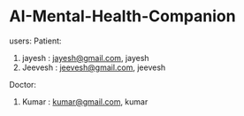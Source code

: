 # AI-Mental-Health-Companion


users:
Patient:
1. jayesh : jayesh@gmail.com, jayesh
2. Jeevesh : jeevesh@gmail.com, jeevesh

Doctor:
1. Kumar : kumar@gmail.com, kumar